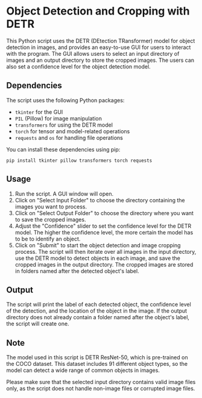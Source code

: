
# Object Detection and Cropping with DETR

This Python script uses the DETR (DEtection TRansformer) model for object detection in images, and provides an easy-to-use GUI for users to interact with the program. The GUI allows users to select an input directory of images and an output directory to store the cropped images. The users can also set a confidence level for the object detection model.

## Dependencies

The script uses the following Python packages:

- `tkinter` for the GUI
- `PIL` (Pillow) for image manipulation
- `transformers` for using the DETR model
- `torch` for tensor and model-related operations
- `requests` and `os` for handling file operations

You can install these dependencies using pip:

```
pip install tkinter pillow transformers torch requests
```

## Usage

1. Run the script. A GUI window will open.
2. Click on "Select Input Folder" to choose the directory containing the images you want to process.
3. Click on "Select Output Folder" to choose the directory where you want to save the cropped images.
4. Adjust the "Confidence" slider to set the confidence level for the DETR model. The higher the confidence level, the more certain the model has to be to identify an object.
5. Click on "Submit" to start the object detection and image cropping process. The script will then iterate over all images in the input directory, use the DETR model to detect objects in each image, and save the cropped images in the output directory. The cropped images are stored in folders named after the detected object's label.

## Output

The script will print the label of each detected object, the confidence level of the detection, and the location of the object in the image. If the output directory does not already contain a folder named after the object's label, the script will create one.

## Note

The model used in this script is DETR ResNet-50, which is pre-trained on the COCO dataset. This dataset includes 91 different object types, so the model can detect a wide range of common objects in images.

Please make sure that the selected input directory contains valid image files only, as the script does not handle non-image files or corrupted image files.